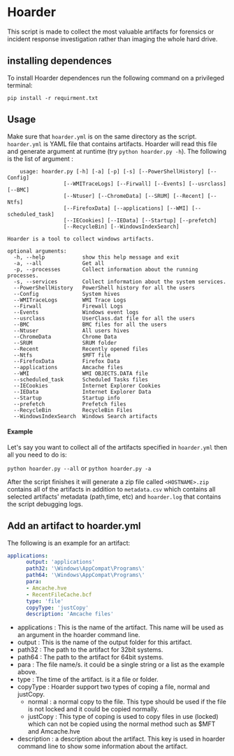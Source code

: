 # Hoarder
This script is made to collect the most valuable artifacts for forensics or incident response investigation rather than imaging the whole hard drive. 

## installing dependences

To install Hoarder  dependences run the following command on a privileged terminal:

`pip install -r requirment.txt` 

## Usage

Make sure that `hoarder.yml` is on the same directory as the script. `hoarder.yml` is YAML file that contains artifacts. Hoarder will read this file and generate argument at runtime (try `python hoarder.py -h`). The following is the list of argument :

```
	usage: hoarder.py [-h] [-a] [-p] [-s] [--PowerShellHistory] [--Config]
                  [--WMITraceLogs] [--Firwall] [--Events] [--usrclass] [--BMC]
                  [--Ntuser] [--ChromeData] [--SRUM] [--Recent] [--Ntfs]
                  [--FirefoxData] [--applications] [--WMI] [--scheduled_task]
                  [--IECookies] [--IEData] [--Startup] [--prefetch]
                  [--RecycleBin] [--WindowsIndexSearch]

Hoarder is a tool to collect windows artifacts.

optional arguments:
  -h, --help            show this help message and exit
  -a, --all             Get all
  -p, --processes       Collect information about the running processes.
  -s, --services        Collect information about the system services.
  --PowerShellHistory   PowerShell history for all the users
  --Config              System hives
  --WMITraceLogs        WMI Trace Logs
  --Firwall             Firewall Logs
  --Events              Windows event logs
  --usrclass            UserClass.dat file for all the users
  --BMC                 BMC files for all the users
  --Ntuser              All users hives
  --ChromeData          Chrome Data
  --SRUM                SRUM folder
  --Recent              Recently opened files
  --Ntfs                $MFT file
  --FirefoxData         Firefox Data
  --applications        Amcache files
  --WMI                 WMI OBJECTS.DATA file
  --scheduled_task      Scheduled Tasks files
  --IECookies           Internet Explorer Cookies
  --IEData              Internet Explorer Data
  --Startup             Startup info
  --prefetch            Prefetch files
  --RecycleBin          RecycleBin Files
  --WindowsIndexSearch  Windows Search artifacts
```

#### Example

Let's say you want to collect all of the artifacts specified in `hoarder.yml` then all you need to do is:

`python hoarder.py --all` or `python hoarder.py -a` 

After the script finishes it will generate a zip file called `<HOSTNAME>.zip` contains all of the artifacts in addition to `metadata.csv` which contains all selected artifacts' metadata (path,time, etc) and `hoarder.log` that contains the script debugging logs.

## Add an artifact to hoarder.yml

The following is an example for an artifact:

```yaml
applications: 
      output: 'applications'
      path32: '\Windows\AppCompat\Programs\'
      path64: '\Windows\AppCompat\Programs\'
      para: 
      - Amcache.hve
      - RecentFileCache.bcf
      type: 'file'
      copyType: 'justCopy'
      description: 'Amcache files'
```

* applications : This is the name of the artifact. This name will be used as an argument in the hoarder command line.
* output : This is the name of the output folder for this artifact.
* path32 : The path to the artifact for 32bit systems.
* path64 : The path to the artifact for 64bit systems.
* para : The file name/s. it could be a single string or a list as the example above.
* type : The time of the artifact. is it a file or folder.
* copyType : Hoarder support two types of coping a file, normal and justCopy.
  * normal : a normal copy to the file. This type should be used if the file is not locked and it could be copied normally.
  * justCopy : This type of coping is used to copy files in use (locked) which can not be copied using the normal method such as $MFT and Amcache.hve
* description : a description  about the artifact. This key is used in hoarder command line to show some information about the artifact.
